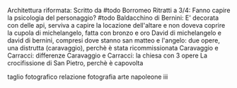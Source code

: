 
Architettura riformata: Scritto da #todo Borromeo
Ritratti a 3/4: Fanno capire la psicologia del personaggio? #todo
Baldacchino di Bernini: E' decorata con delle api, serviva a capire la locazione dell'altare e non doveva coprire la cupola di michelangelo, fatta con bronzo e oro
David di michelangelo e david di bernini, compresi dove stanno
san matteo e l'angelo: due opere, una distrutta (caravaggio), perchè è stata ricommissionata
Caravaggio e Carracci: differenze
Caravaggio e Carracci: la chiesa con 3 opere
La crocifissione di San Pietro, perchè è capovolta

taglio fotografico
relazione fotografia arte
napoleone iii